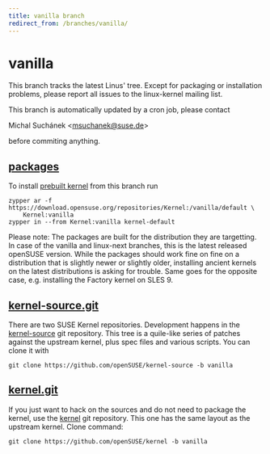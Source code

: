 ```yaml
---
title: vanilla branch
redirect_from: /branches/vanilla/
---
```

# vanilla
This branch tracks the latest Linus' tree. Except for packaging or
installation problems, please report all issues to the linux-kernel
mailing list.

This branch is automatically updated by a cron job, please contact

Michal Suchánek <[msuchanek@suse.de](mailto:msuchanek@suse.de?subject=vanilla%20branch)>

before commiting anything.


## [packages](https://download.opensuse.org/repositories/Kernel:/vanilla)
To install
[prebuilt kernel](https://download.opensuse.org/repositories/Kernel:/vanilla)
from this branch run

```
zypper ar -f https://download.opensuse.org/repositories/Kernel:/vanilla/default \
    Kernel:vanilla
zypper in --from Kernel:vanilla kernel-default
```

Please note: The packages are built for the distribution they are
targetting. In case of the vanilla and linux-next branches, this is the
latest released openSUSE version. While the packages should work fine on
fine on a distribution that is slightly newer or slightly older,
installing ancient kernels on the latest distributions is asking for
trouble. Same goes for the opposite case, e.g. installing the Factory
kernel on SLES 9.

## [kernel-source.git](https://github.com/openSUSE/kernel-source/tree/vanilla)
There are two SUSE Kernel repositories. Development happens in the
[kernel-source](https://github.com/openSUSE/kernel-source/tree/vanilla)
git repository. This tree is a quile-like series of patches against the
upstream kernel, plus spec files and various scripts. You can clone it
with

```
git clone https://github.com/openSUSE/kernel-source -b vanilla
```

## [kernel.git](https://github.com/openSUSE/kernel/tree/vanilla)
If you just want to hack on the sources and do not need to package the
kernel, use the [kernel](https://github.com/openSUSE/kernel/tree/vanilla)
git repository. This one has the same layout as the upstream kernel. Clone
command:

```
git clone https://github.com/openSUSE/kernel -b vanilla
```



